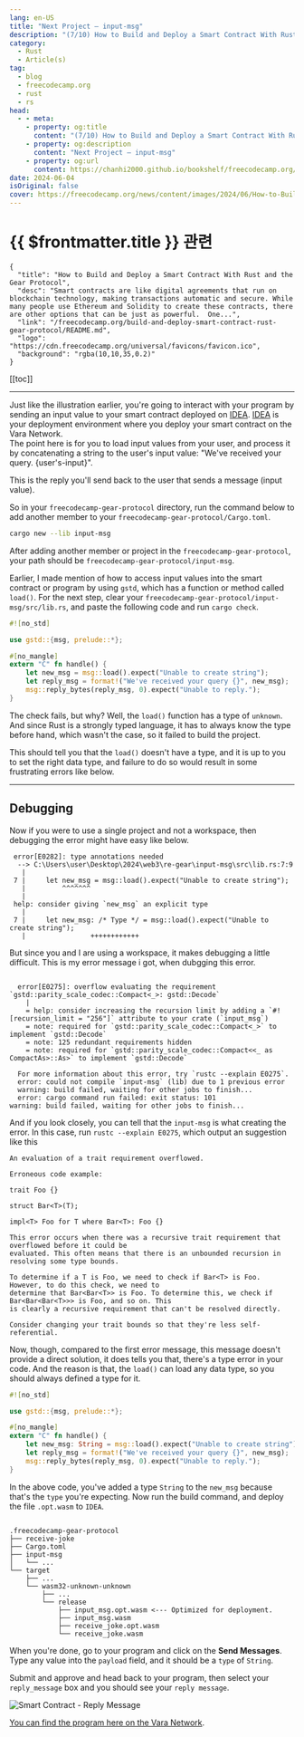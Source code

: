 ```yaml
---
lang: en-US
title: "Next Project – input-msg"
description: "(7/10) How to Build and Deploy a Smart Contract With Rust and the Gear Protocol"
category: 
  - Rust
  - Article(s)
tag: 
  - blog
  - freecodecamp.org
  - rust
  - rs
head:
  - - meta:
    - property: og:title
      content: "(7/10) How to Build and Deploy a Smart Contract With Rust and the Gear Protocol"
    - property: og:description
      content: "Next Project – input-msg"
    - property: og:url
      content: https://chanhi2000.github.io/bookshelf/freecodecamp.org/build-and-deploy-smart-contract-rust-gear-protocol/next-project-input-msg.html
date: 2024-06-04
isOriginal: false
cover: https://freecodecamp.org/news/content/images/2024/06/How-to-Build-and-Deploy-a-Smart-Contract-With-Rust-and-the-Gear-Protocol-Cover.png
---
```


# {{ $frontmatter.title }} 관련

```component VPCard
{
  "title": "How to Build and Deploy a Smart Contract With Rust and the Gear Protocol",
  "desc": "Smart contracts are like digital agreements that run on blockchain technology, making transactions automatic and secure. While many people use Ethereum and Solidity to create these contracts, there are other options that can be just as powerful.  One...",
  "link": "/freecodecamp.org/build-and-deploy-smart-contract-rust-gear-protocol/README.md",
  "logo": "https://cdn.freecodecamp.org/universal/favicons/favicon.ico",
  "background": "rgba(10,10,35,0.2)"
}
```

[[toc]]

---

<SiteInfo
  name="How to Build and Deploy a Smart Contract With Rust and the Gear Protocol"
  desc="Smart contracts are like digital agreements that run on blockchain technology, making transactions automatic and secure. While many people use Ethereum and Solidity to create these contracts, there are other options that can be just as powerful.  One..."
  url="https://freecodecamp.org/news/build-and-deploy-smart-contract-rust-gear-protocol#heading-next-project-input-msg"
  logo="https://cdn.freecodecamp.org/universal/favicons/favicon.ico"
  preview="https://freecodecamp.org/news/content/images/2024/06/How-to-Build-and-Deploy-a-Smart-Contract-With-Rust-and-the-Gear-Protocol-Cover.png"/>

Just like the illustration earlier, you're going to interact with your program by sending an input value to your smart contract deployed on [<FontIcon icon="fas fa-globe"/>IDEA](https://idea.gear-tech.io/programs?node=wss%3A%2F%2Ftestnet.vara.network). [<FontIcon icon="fas fa-globe"/>IDEA](https://idea.gear-tech.io/programs?node=wss%3A%2F%2Ftestnet.vara.network) is your deployment environment where you deploy your smart contract on the Vara Network.  
The point here is for you to load input values from your user, and process it by concatenating a string to the user's input value: "We've received your query. {user's-input}".

This is the reply you'll send back to the user that sends a message (input value).

So in your <FontIcon icon="fas fa-folder-open"/>`freecodecamp-gear-protocol` directory, run the command below to add another member to your <FontIcon icon="fas fa-folder-open"/>`freecodecamp-gear-protocol/`<FontIcon icon="iconfont icon-toml"/>`Cargo.toml`.

```sh
cargo new --lib input-msg
```

After adding another member or project in the <FontIcon icon="fas fa-folder-open"/>`freecodecamp-gear-protocol`, your path should be <FontIcon icon="fas fa-folder-open"/>`freecodecamp-gear-protocol/input-msg`.

Earlier, I made mention of how to access input values into the smart contract or program by using `gstd`, which has a function or method called `load()`. For the next step, clear your <FontIcon icon="fas fa-folder-open"/>`freecodecamp-gear-protocol/input-msg/src/`<FontIcon icon="fa-brands fa-rust"/>`lib.rs`, and paste the following code and run `cargo check`.

```rs title="input-msg/src/lib.rs"
#![no_std]

use gstd::{msg, prelude::*};

#[no_mangle]
extern "C" fn handle() {
    let new_msg = msg::load().expect("Unable to create string");
    let reply_msg = format!("We've received your query {}", new_msg);
    msg::reply_bytes(reply_msg, 0).expect("Unable to reply.");
}
```

The check fails, but why? Well, the `load()` function has a type of `unknown`. And since Rust is a strongly typed language, it has to always know the type before hand, which wasn't the case, so it failed to build the project.

This should tell you that the `load()` doesn't have a type, and it is up to you to set the right data type, and failure to do so would result in some frustrating errors like below.

---

## Debugging

Now if you were to use a single project and not a workspace, then debugging the error might have easy like below.

```plaintext 
 error[E0282]: type annotations needed
  --> C:\Users\user\Desktop\2024\web3\re-gear\input-msg\src\lib.rs:7:9
   |
 7 |     let new_msg = msg::load().expect("Unable to create string");
   |         ^^^^^^^
   |
 help: consider giving `new_msg` an explicit type
   |
 7 |     let new_msg: /* Type */ = msg::load().expect("Unable to create string");
   |                ++++++++++++
```

But since you and I are using a workspace, it makes debugging a little difficult. This is my error message i got, when dubgging this error.

```plaintext

  error[E0275]: overflow evaluating the requirement `gstd::parity_scale_codec::Compact<_>: gstd::Decode`
    |
    = help: consider increasing the recursion limit by adding a `#![recursion_limit = "256"]` attribute to your crate (`input_msg`)
    = note: required for `gstd::parity_scale_codec::Compact<_>` to implement `gstd::Decode`
    = note: 125 redundant requirements hidden
    = note: required for `gstd::parity_scale_codec::Compact<<_ as CompactAs>::As>` to implement `gstd::Decode`

  For more information about this error, try `rustc --explain E0275`.
  error: could not compile `input-msg` (lib) due to 1 previous error
  warning: build failed, waiting for other jobs to finish...
  error: cargo command run failed: exit status: 101
warning: build failed, waiting for other jobs to finish...

```

And if you look closely, you can tell that the `input-msg` is what creating the error. In this case, run `rustc --explain E0275`, which output an suggestion like this

```plaintext
An evaluation of a trait requirement overflowed.

Erroneous code example:

trait Foo {}

struct Bar<T>(T);

impl<T> Foo for T where Bar<T>: Foo {}

This error occurs when there was a recursive trait requirement that overflowed before it could be
evaluated. This often means that there is an unbounded recursion in resolving some type bounds.

To determine if a T is Foo, we need to check if Bar<T> is Foo. However, to do this check, we need to
determine that Bar<Bar<T>> is Foo. To determine this, we check if Bar<Bar<Bar<T>>> is Foo, and so on. This
is clearly a recursive requirement that can't be resolved directly.

Consider changing your trait bounds so that they're less self-referential.
```

Now, though, compared to the first error message, this message doesn't provide a direct solution, it does tells you that, there's a type error in your code. And the reason is that, the `load()` can load any data type, so you should always defined a type for it.

```rs title="input-msg/src/lib.rs"
#![no_std]

use gstd::{msg, prelude::*};

#[no_mangle]
extern "C" fn handle() {
    let new_msg: String = msg::load().expect("Unable to create string");
    let reply_msg = format!("We've received your query {}", new_msg);
    msg::reply_bytes(reply_msg, 0).expect("Unable to reply.");
}
```

In the above code, you've added a type `String` to the `new_msg` because that's the `type` you're expecting. Now run the build command, and deploy the file `.opt.wasm` to `IDEA`.

```plaintext title="file-structure"

.freecodecamp-gear-protocol
├── receive-joke
├── Cargo.toml
├── input-msg
│   └── ...
└── target
    ├── ...
    └── wasm32-unknown-unknown
        ├── ...
        └── release
            ├── input_msg.opt.wasm <--- Optimized for deployment.         
            ├── input_msg.wasm
            ├── receive_joke.opt.wasm
            └── receive_joke.wasm

```

When you're done, go to your program and click on the **Send Messages**. Type any value into the `payload` field, and it should be a `type` of `String`.

Submit and approve and head back to your program, then select your `reply_message` box and you should see your `reply message`.

![Smart Contract - Reply Message](https://freecodecamp.org/news/content/images/2024/04/Screenshot-2024-04-06-080437.png)

[<FontIcon icon="fas fa-globe"/>You can find the program here on the Vara Network](https://idea.gear-tech.io/programs/0x25629eaa3c7a51ec407f89bbaae7ccb4f58c6026283758d0fccb50e3bb042bdd).